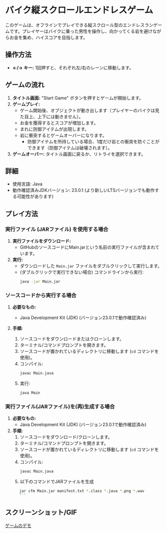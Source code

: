 # バイク縦スクロールエンドレスゲーム

このゲームは、オフラインでプレイできる縦スクロール型のエンドレスランゲームです。プレイヤーはバイクに乗った男性を操作し、向かってくる岩を避けながらお金を集め、ハイスコアを目指します。

## 操作方法

*   **←/→ キー:** 1回押すと、それぞれ左/右のレーンに移動します。

## ゲームの流れ

1.  **タイトル画面:** "Start Game" ボタンを押すとゲームが開始します。
2.  **ゲームプレイ:**
    *   ゲーム開始後、オブジェクトが動き出します（プレイヤーのバイクは見た目上、上下には動きません）。
    *   お金を獲得するとスコアが増加します。
    *   まれに防御アイテムが出現します。
    *   岩に衝突するとゲームオーバーになります。
        *   防御アイテムを所持している場合、1度だけ岩との衝突を防ぐことができます（防御アイテムは破壊されます）。
3.  **ゲームオーバー:** タイトル画面に戻るか、リトライを選択できます。

## 詳細

*   使用言語: Java
*   動作確認済みJDKバージョン: 23.0.1 (より新しいLTSバージョンでも動作する可能性があります)

## プレイ方法

### 実行ファイル (JARファイル) を使用する場合

1.  **実行ファイルをダウンロード:**
    *   GitHubのソースコードにMain.jarという名前の実行ファイルが含まれています。
2.  **実行:**
    *   ダウンロードした `Main.jar` ファイルをダブルクリックして実行します。
    *   (ダブルクリックで実行できない場合) コマンドラインから実行:
        ```bash
        java -jar Main.jar
        ```

### ソースコードから実行する場合

1.  **必要なもの:**
    *   Java Development Kit (JDK) (バージョン23.0.1で動作確認済み)

2.  **手順:**
    1.  ソースコードをダウンロードまたはクローンします。
    2.  ターミナル/コマンドプロンプトを開きます。
    3.  ソースコードが置かれているディレクトリに移動します (`cd` コマンドを使用)。
    4.  コンパイル:
        ```bash
        javac Main.java
        ```
    5.  実行:
        ```bash
        java Main
        ```
### 実行ファイル(JARファイル)を(再)生成する場合

1.  **必要なもの:**
    *   Java Development Kit (JDK) (バージョン23.0.1で動作確認済み)
2. **手順:**
    1. ソースコードをダウンロード/クローンします。
    2. ターミナル/コマンドプロンプトを開きます。
    3. ソースコードが置かれているディレクトリに移動します (`cd` コマンドを使用)。
    4.  コンパイル:
        ```bash
        javac Main.java
        ```
    5. 以下のコマンドでJARファイルを生成
     ```bash
        jar cfm Main.jar manifest.txt *.class *.java *.png *.wav
        ```

## スクリーンショット/GIF

[ゲームのデモ](demo.gif)